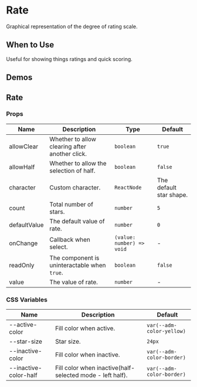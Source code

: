 # Rate

Graphical representation of the degree of rating scale.

## When to Use

Useful for showing things ratings and quick scoring.

## Demos

<code src="./demos/demo1.tsx"></code>

## Rate

### Props

| Name | Description | Type | Default |
| --- | --- | --- | --- |
| allowClear | Whether to allow clearing after another click. | `boolean` | `true` |
| allowHalf | Whether to allow the selection of half. | `boolean` | `false` |
| character | Custom character. | `ReactNode` | The default star shape. |
| count | Total number of stars. | `number` | `5` |
| defaultValue | The default value of rate. | `number` | `0` |
| onChange | Callback when select. | `(value: number) => void` | - |
| readOnly | The component is uninteractable when `true`. | `boolean` | `false` |
| value | The value of rate. | `number` | - |

### CSS Variables

| Name | Description | Default |
| --- | --- | --- |
| --active-color | Fill color when active. | `var(--adm-color-yellow)` |
| --star-size | Star size. | `24px` |
| --inactive-color | Fill color when inactive. | `var(--adm-color-border)` |
| --inactive-color-half | Fill color when inactive(half-selected mode - left half). | `var(--adm-color-border)` |
